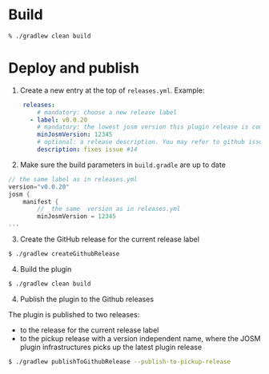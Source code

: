 # Build

```bash
% ./gradlew clean build
```

# Deploy and publish

1. Create a new entry at the top of `releases.yml`. Example:

```yml
    releases:
        # mandatory: choose a new release label
      - label: v0.0.20
        # mandatory: the lowest josm version this plugin release is compatible with
        minJosmVersion: 12345
        # optional: a release description. You may refer to github issues.
        description: fixes issue #14
```


2. Make sure the build parameters in `build.gradle` are up to date

```gradle
// the same label as in releases.yml
version="v0.0.20"
josm {
    manifest {
        //  the same  version as in releases.yml
        minJosmVersion = 12345
...
```

3. Create the GitHub release for the current release label
```bash
$ ./gradlew createGithubRelease
```

4. Build the plugin
```bash
$ ./gradlew clean build
```

4. Publish the plugin to the Github releases

The plugin is published to two releases:

* to the release for the current release label
* to the pickup release with a version independent name, where the JOSM plugin infrastructures picks up the latest plugin release

```bash
$ ./gradlew publishToGithubRelease --publish-to-pickup-release
```
